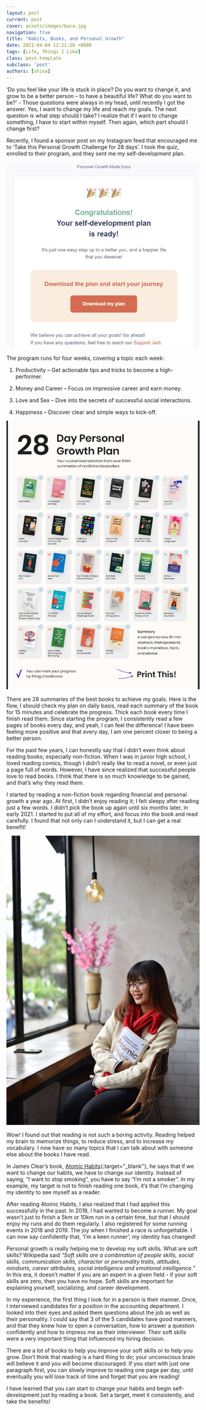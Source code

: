 ```yaml
---
layout: post
current: post
cover: assets/images/baca.jpg
navigation: True
title: "Habits, Books, and Personal Growth"
date: 2021-04-04 12:21:20 +0800
tags: [Life, Things I Like]
class: post-template
subclass: 'post'
authors: [shina]
---
```

‘Do you feel like your life is stuck in place? Do you want to change it, and grow to be a better person – to have a beautiful life? What do you want to be?’ - Those questions were always in my head, until recently I got the answer. Yes, I want to change my life and reach my goals. The next question is what step should I take? I realize that if I want to change something, I have to start within myself. Then again, which part should I change first? 

Recently, I found a sponsor post on my Instagram feed that encouraged me to ‘Take this Personal Growth Challenge for 28 days’. I took the quiz, enrolled to their program, and they sent me my self-development plan.

![Successfully Registered!](/assets/images/selfgrowthready.jpg "Self-development Plan is Ready!") 
 
The program runs for four weeks, covering a topic each week:

1. Productivity – Get actionable tips and tricks to become a high-performer.

2. Money and Career – Focus on impressive career and earn money.

3. Love and Sex – Dive into the secrets of successful social interactions.

4. Happiness – Discover clear and simple ways to kick-off.

![28 Summaries Books!](/assets/images/PersonalPlan.jpg "28 Summaries Books")
 
There are 28 summaries of the best books to achieve my goals. Here is the flow, I should check my plan on daily basis, read each summary of the book for 15 minutes and celebrate the progress. Thick each book every time I finish read them. 
Since starting the program, I consistently read a few pages of books every day, and yeah, I can feel the difference! I have been feeling more positive and that every day, I am one percent closer to being a better person. 

For the past few years, I can honestly say that I didn’t even think about reading books; especially non-fiction. When I was in junior high school, I loved reading comics, though I didn’t really like to read a novel, or even just a page full of words. However, I have since realized that successful people love to read books. I think that there is so much knowledge to be gained, and that’s why they read them.
 
I started by reading a non-fiction book regarding financial and personal growth a year ago. At first, I didn’t enjoy reading it; I felt sleepy after reading just a few words. I didn’t pick the book up again until six months later, in early 2021. I started to put all of my effort, and focus into the book and read carefully. I found that not only can I understand it, but I can get a real benefit! 

![Atomic Habits!](/assets/images/atomic.jpg "Atomic Habits")

Wow! I found out that reading is not such a boring activity. Reading helped my brain to memorize things, to reduce stress, and to increase my vocabulary. I now have so many topics that I can talk about with someone else about the books I have read. 

In James Clear’s book, [Atomic Habits](https://jamesclear.com/atomic-habits/){:target="_blank"}, he says that if we want to change our habits, we have to change our identity. Instead of saying, “I want to stop smoking”, you have to say “I’m not a smoker”. In my example, my target is not to finish reading one book, it’s that I’m changing my identity to see myself as a reader. 

After reading Atomic Habits, I also realized that I had applied this successfully in the past. In 2018, I had wanted to become a runner. My goal wasn't just to finish a 5km or 10km run in a certain time, but that I should enjoy my runs and do them regularly. I also registered for some running events in 2018 and 2019. The joy when I finished a race is unforgettable. I can now say confidently that, ‘I’m a keen runner’; my identity has changed!

Personal growth is really helping me to develop my soft skills. What are soft skills? Wikipedia said *“Soft skills are a combination of people skills, social skills, communication skills, character or personality traits, attitudes, mindsets, career attributes, social intelligence and emotional intelligence.”* In this era, it doesn’t matter if you are an expert in a given field - if your soft skills are zero, then you have no hope. Soft skills are important for explaining yourself, socializing, and career development. 

In my experience, the first thing I look for in a person is their manner. Once, I interviewed candidates for a position in the accounting department. I looked into their eyes and asked them questions about the job as well as their personality. I could say that 3 of the 5 candidates have good manners, and that they knew how to open a conversation, how to answer a question confidently and how to impress me as their interviewer. Their soft skills were a very important thing that influenced my hiring decision. 

There are a lot of books to help you improve your soft skills or to help you grow. Don’t think that reading is a hard thing to do; your unconscious brain will believe it and you will become discouraged. If you start with just one paragraph first, you can slowly improve to reading one page per day, until eventually you will lose track of time and forget that you are reading!

I have learned that you can start to change your habits and begin self-development just by reading a book. Set a target, meet it consistently, and take the benefits!
 
